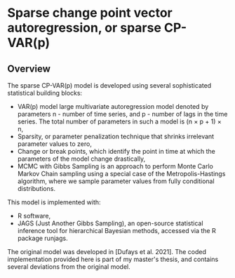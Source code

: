 # Sparse change point vector autoregression, or sparse CP-VAR(p)

## Overview

The sparse CP-VAR(p) model is developed using several sophisticated statistical building blocks:
- VAR(p) model large multivariate autoregression model denoted by parameters n - number of time series, and p - number of lags in the time series. The total number of parameters in such a model is (n × p + 1) × n,
- Sparsity, or parameter penalization technique that shrinks irrelevant parameter values to zero,
- Change or break points, which identify the point in time at which the parameters of the model change drastically,
- MCMC with Gibbs Sampling is an approach to perform Monte Carlo Markov Chain sampling using a special case of the Metropolis-Hastings algorithm, where we sample parameter values from fully conditional distributions.

This model is implemented with: 
- R software,
- JAGS (Just Another Gibbs Sampling), an open-source statistical inference tool for hierarchical Bayesian methods, accessed via the R package runjags.

The original model was developed in [Dufays et al. 2021]. The coded implementation provided here is part of my master's thesis, and contains several deviations from the original model.
